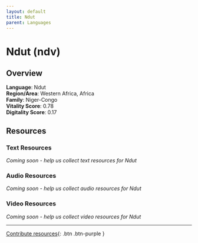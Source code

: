 ```yaml
---
layout: default
title: Ndut
parent: Languages
---
```


# Ndut (ndv)

## Overview

**Language**: Ndut  
**Region/Area**: Western Africa, Africa  
**Family**: Niger-Congo  
**Vitality Score**: 0.78  
**Digitality Score**: 0.17  

## Resources

### Text Resources
*Coming soon - help us collect text resources for Ndut*

### Audio Resources
*Coming soon - help us collect audio resources for Ndut*

### Video Resources
*Coming soon - help us collect video resources for Ndut*

---

[Contribute resources](https://fairtrain.github.io/){: .btn .btn-purple }
